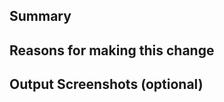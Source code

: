 ## Summary
<!-- Replace this comment with overview of your changes so that they are understandable by others -->

## Reasons for making this change
<!-- Replace this comment with change context - Why this change was done  -->

## Output Screenshots (optional)
<!-- Replace this comment with pictures if possible/when needed -->

